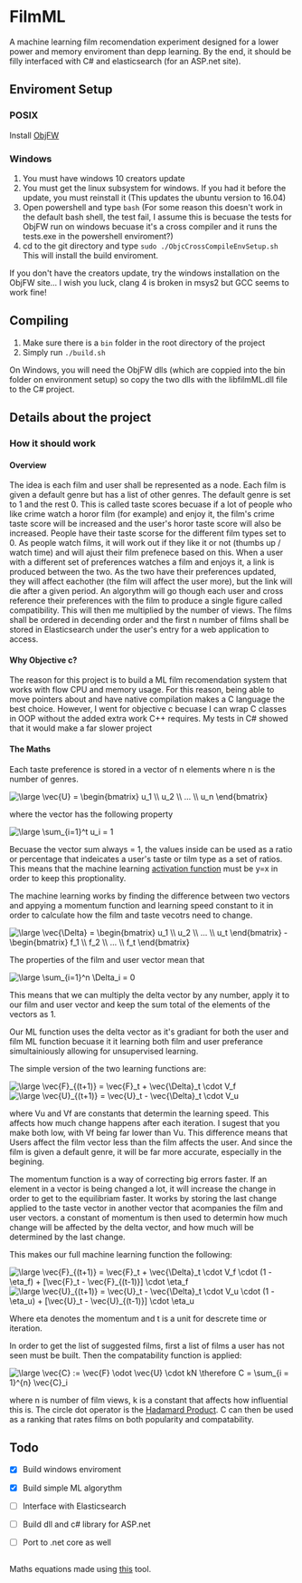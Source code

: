 # FilmML
A machine learning film recomendation experiment designed for a lower power and memory enviroment than depp learning. By the end, it should be filly interfaced with C# and elasticsearch (for an ASP.net site).

## Enviroment Setup
### POSIX
Install [ObjFW](https://github.com/Midar/objfw)
### Windows
1. You must have windows 10 creators update
2. You must get the linux subsystem for windows. If you had it before the update, you must reinstall it (This updates the ubuntu version to 16.04)
3. Open powershell and type ```bash``` (For some reason this doesn't work in the default bash shell, the test fail, I assume this is becuase the tests for ObjFW run on windows becuase it's a cross compiler and it runs the tests.exe in the powershell enviroment?)
4. cd to the git directory and type ```sudo ./ObjcCrossCompileEnvSetup.sh``` This will install the build enviroment.

If you don't have the creators update, try the windows installation on the ObjFW site... I wish you luck, clang 4 is broken in msys2 but GCC seems to work fine!

## Compiling
1. Make sure there is a ```bin``` folder in the root directory of the project
2. Simply run ```./build.sh```

On Windows, you will need the ObjFW dlls (which are coppied into the bin folder on environment setup) so copy the two dlls with the libfilmML.dll file to the C# project.

## Details about the project
### How it should work
#### Overview
The idea is each film and user shall be represented as a node. Each film is given a default genre but has a list of other genres. The default genre is set to 1 and the rest 0. This is called taste scores becuase if a lot of people who like crime watch a horor film (for example) and enjoy it, the film's crime taste score will be increased and the user's horor taste score will also be increased. People have their taste scorse for the different film types set to 0. As people watch films, it will work out if they like it or not (thumbs up / watch time) and will ajust their film prefenece based on this. When a user with a different set of preferences watches a film and enjoys it, a link is produced between the two. As the two have their preferences updated, they will affect eachother (the film will affect the user more), but the link will die after a given period. An algorythm will go though each user and cross reference their preferences with the film to produce a single figure called compatibility. This will then me multiplied by the number of views. The films shall be ordered in decending order and the first n number of films shall be stored in Elasticsearch under the user's entry for a web application to access.

#### Why Objective c?
The reason for this project is to build a ML film recomendation system that works with flow CPU and memory usage. For this reason, being able to move pointers about and have native compilation makes a C language the best choice. However, I went for objective c becuase I can wrap C classes in OOP without the added extra work C++ requires. My tests in C# showed that it would make a far slower project

#### The Maths
Each taste preference is stored in a vector of n elements where n is the number of genres.

<img src="https://latex.codecogs.com/gif.latex?\large&space;\vec{U}&space;=&space;\begin{bmatrix}&space;u_1&space;\\&space;u_2&space;\\&space;...&space;\\&space;u_n&space;\end{bmatrix}" title="\large \vec{U} = \begin{bmatrix} u_1 \\ u_2 \\ ... \\ u_n \end{bmatrix}" />

where the vector has the following property

<img src="https://latex.codecogs.com/gif.latex?\large&space;\sum_{i=1}^n&space;u_i&space;=&space;1" title="\large \sum_{i=1}^t u_i = 1" />

Becuase the vector sum always = 1, the values inside can be used as a ratio or percentage that indeicates a user's taste or tilm type as a set of ratios. This means that the machine learning [activation function](https://en.wikipedia.org/wiki/Activation_function) must be y=x in order to keep this proptionality.

The machine learning works by finding the difference between two vectors and appying a momentum function and learning speed constant to it in order to calculate how the film and taste vecotrs need to change.

<img src="https://latex.codecogs.com/gif.latex?\large&space;\vec{\Delta}&space;=&space;\begin{bmatrix}&space;u_1&space;\\&space;u_2&space;\\&space;...&space;\\&space;u_n&space;\end{bmatrix}&space;-&space;\begin{bmatrix}&space;f_1&space;\\&space;f_2&space;\\&space;...&space;\\&space;f_n&space;\end{bmatrix}" title="\large \vec{\Delta} = \begin{bmatrix} u_1 \\ u_2 \\ ... \\ u_t \end{bmatrix} - \begin{bmatrix} f_1 \\ f_2 \\ ... \\ f_t \end{bmatrix}" />

The properties of the film and user vector mean that

<img src="https://latex.codecogs.com/gif.latex?\large&space;\sum_{i=1}^n&space;\delta_i&space;=&space;0" title="\large \sum_{i=1}^n \Delta_i = 0" />

This means that we can multiply the delta vector by any number, apply it to our film and user vector and keep the sum total of the elements of the vectors as 1.

Our ML function uses the delta vector as it's gradiant for both the user and film ML function becuase it it learning both film and user preferance simultainiously allowing for unsupervised learning.

The simple version of the two learning functions are:

<img src="https://latex.codecogs.com/gif.latex?\large&space;\vec{F}_{(t&plus;1)}&space;=&space;\vec{F}_t&space;&plus;&space;\vec{\Delta}_t&space;\cdot&space;V_f" title="\large \vec{F}_{(t+1)} = \vec{F}_t + \vec{\Delta}_t \cdot V_f" />
<br />
<img src="https://latex.codecogs.com/gif.latex?\large&space;\vec{U}_{(t&plus;1)}&space;=&space;\vec{U}_t&space;-&space;\vec{\Delta}_t&space;\cdot&space;V_u" title="\large \vec{U}_{(t+1)} = \vec{U}_t - \vec{\Delta}_t \cdot V_u" />

where Vu and Vf are constants that determin the learning speed. This affects how much change happens after each iteration. I sugest that you make both low, with Vf being far lower than Vu. This difference means that Users affect the film vector less than the film affects the user. And since the film is given a default genre, it will be far more accurate, especially in the begining.

The momentum function is a way of correcting big errors faster. If an element in a vector is being changed a lot, it will increase the change in order to get to the equilibriam faster. It works by storing the last change applied to the taste vector in another vector that acompanies the film and user vectors. a constant of momentum is then used to determin how much change will be affected by the delta vector, and how much will be determined by the last change.

This makes our full machine learning function the following:

<img src="https://latex.codecogs.com/gif.latex?\large&space;\vec{F}_{(t&plus;1)}&space;=&space;\vec{F}_t&space;&plus;&space;\vec{\Delta}_t&space;\cdot&space;V_f&space;\cdot&space;(1&space;-&space;\eta_f)&space;&plus;&space;[\vec{F}_t&space;-&space;\vec{F}_{(t-1)}]&space;\cdot&space;\eta_f" title="\large \vec{F}_{(t+1)} = \vec{F}_t + \vec{\Delta}_t \cdot V_f \cdot (1 - \eta_f) + [\vec{F}_t - \vec{F}_{(t-1)}] \cdot \eta_f" />
<br />
<img src="https://latex.codecogs.com/gif.latex?\large&space;\vec{U}_{(t&plus;1)}&space;=&space;\vec{U}_t&space;-&space;\vec{\Delta}_t&space;\cdot&space;V_u&space;\cdot&space;(1&space;-&space;\eta_u)&space;&plus;&space;[\vec{U}_t&space;-&space;\vec{U}_{(t-1)}]&space;\cdot&space;\eta_u" title="\large \vec{U}_{(t+1)} = \vec{U}_t - \vec{\Delta}_t \cdot V_u \cdot (1 - \eta_u) + [\vec{U}_t - \vec{U}_{(t-1)}] \cdot \eta_u" />

Where eta denotes the momentum and t is a unit for descrete time or iteration.

In order to get the list of suggested films, first a list of films a user has not seen must be built. Then the compatability function is applied:

<img src="https://latex.codecogs.com/gif.latex?\large&space;\vec{C}&space;:=&space;\vec{F}&space;\odot&space;\vec{U}&space;\cdot&space;kN&space;\therefore&space;C&space;=&space;\sum_{i&space;=&space;1}^{n}&space;\vec{C}_i" title="\large \vec{C} := \vec{F} \odot \vec{U} \cdot kN \therefore C = \sum_{i = 1}^{n} \vec{C}_i"/>

where n is number of film views, k is a constant that affects how influential this is. The circle dot operator is the [Hadamard Product](https://en.wikipedia.org/wiki/Hadamard_product_(matrices)). C can then be used as a ranking that rates films on both popularity and compatability.

## Todo
- [x] Build windows enviroment
- [x] Build simple ML algorythm
- [ ] Interface with Elasticsearch
- [ ] Build dll and c# library for ASP.net
- [ ] Port to .net core as well


##
Maths equations made using [this](https://www.codecogs.com/eqnedit.php?]) tool.